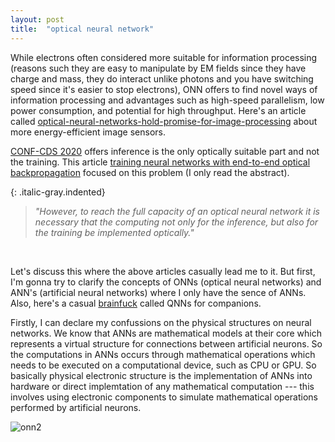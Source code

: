 ```yaml
---
layout: post
title:  "optical neural network"
---
```


While electrons often considered more suitable for information processing (reasons such they are easy to manipulate by EM fields since they have charge and mass, they do interact unlike photons and you have switching speed since it's easier to stop electrons), ONN offers to find novel ways of information processing and advantages such as high-speed parallelism, low power consumption, and potential for high throughput. Here's an article called [optical-neural-networks-hold-promise-for-image-processing][optical-neural-networks-hold-promise-for-image-processing] about more energy-efficient image sensors.

[CONF-CDS 2020][CONF-CDS 2020] offers inference is the only optically suitable part and not the training. This article [training neural networks with end-to-end optical backpropagation][training neural networks with end-to-end optical backpropagation] focused on this problem (I only read the abstract).


{: .italic-gray.indented}
> *"However, to reach the full capacity of an optical neural network it is necessary that
the computing not only for the inference, but also for the training be implemented optically."*

<br>

Let's discuss this where the above articles casually lead me to it. But first, I'm gonna try to clarify the concepts of ONNs (optical neural networks) and ANN's (artificial neural networks) where I only have the sence of ANNs. Also, here's a casual [brainfuck][quantum] called QNNs for companions.

Firstly, I can declare my confussions on the physical structures on neural networks. We know that ANNs are mathematical models at their core which represents a virtual structure for connections between artificial neurons. So the computations in ANNs occurs through mathematical operations which needs to be executed on a computational device, such as CPU or GPU. So basically physical electronic structure is the implementation of ANNs into hardware or direct implemtation of any mathematical computation --- this involves using electronic components to simulate mathematical operations performed by artificial neurons.  

![onn2](/myblog/images/onn.png)

<br>














[quantum]: https://en.wikipedia.org/wiki/Quantum_neural_network
[training neural networks with end-to-end optical backpropagation]: https://arxiv.org/abs/2308.05226#:~:text=However%2C%20to%20reach%20the%20full,the%20training%20be%20implemented%20optically.
[CONF-CDS 2020]: https://www.youtube.com/watch?v=EfGLJ47dg80
[optical-neural-networks-hold-promise-for-image-processing]: https://news.cornell.edu/stories/2023/04/optical-neural-networks-hold-promise-image-processing